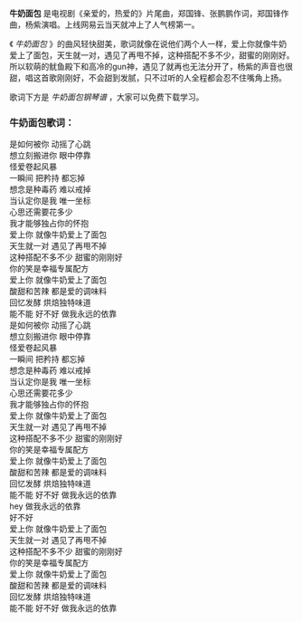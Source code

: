 

**牛奶面包** 是电视剧《亲爱的，热爱的》片尾曲，郑国锋、张鹏鹏作词，郑国锋作曲，杨紫演唱。上线网易云当天就冲上了人气榜第一。

《 _牛奶面包_
》的曲风轻快甜美，歌词就像在说他们两个人一样，爱上你就像牛奶爱上了面包，天生就一对，遇见了再甩不掉，这种搭配不多不少，甜蜜的刚刚好。所以软萌的鱿鱼殿下和高冷的gun神，遇见了就再也无法分开了，杨紫的声音也很甜，唱这首歌刚刚好，不会甜到发腻，只不过听的人全程都会忍不住嘴角上扬。

歌词下方是 _牛奶面包钢琴谱_ ，大家可以免费下载学习。

### 牛奶面包歌词：

是如何被你 动摇了心跳  
想立刻搬进你 眼中停靠  
怪爱卷起风暴  
一瞬间 把矜持 都忘掉  
想念是种毒药 难以戒掉  
当认定你是我 唯一坐标  
心思还需要花多少  
我才能够独占你的怀抱  
爱上你 就像牛奶爱上了面包  
天生就一对 遇见了再甩不掉  
这种搭配不多不少 甜蜜的刚刚好  
你的笑是幸福专属配方  
爱上你 就像牛奶爱上了面包  
酸甜和苦辣 都是爱的调味料  
回忆发酵 烘焙独特味道  
能不能 好不好 做我永远的依靠  
是如何被你 动摇了心跳  
想立刻搬进你 眼中停靠  
怪爱卷起风暴  
一瞬间 把矜持 都忘掉  
想念是种毒药 难以戒掉  
当认定你是我 唯一坐标  
心思还需要花多少  
我才能够独占你的怀抱  
爱上你 就像牛奶爱上了面包  
天生就一对 遇见了再甩不掉  
这种搭配不多不少 甜蜜的刚刚好  
你的笑是幸福专属配方  
爱上你 就像牛奶爱上了面包  
酸甜和苦辣 都是爱的调味料  
回忆发酵 烘焙独特味道  
能不能 好不好 做我永远的依靠  
hey 做我永远的依靠  
好不好  
爱上你 就像牛奶爱上了面包  
天生就一对 遇见了再甩不掉  
这种搭配不多不少 甜蜜的刚刚好  
你的笑是幸福专属配方  
爱上你 就像牛奶爱上了面包  
酸甜和苦辣 都是爱的调味料  
回忆发酵 烘焙独特味道  
能不能 好不好 做我永远的依靠

